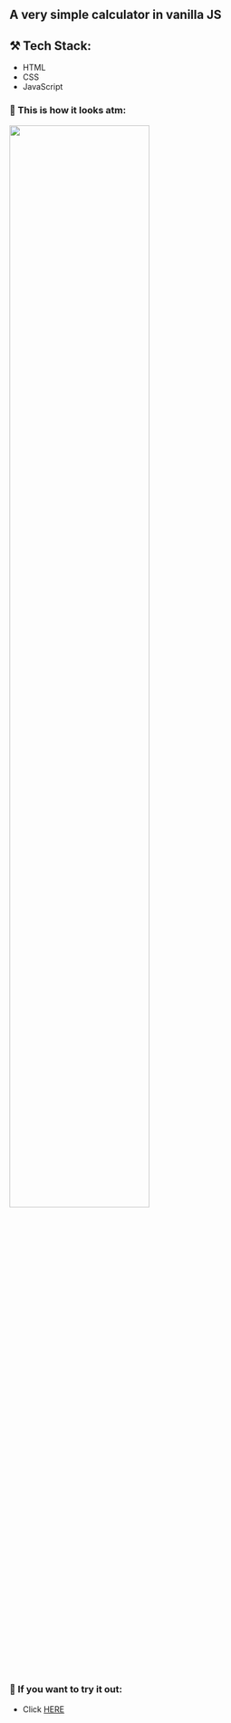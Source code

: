 ## A very simple calculator in vanilla JS

## ⚒️ Tech Stack:
* HTML 
* CSS
* JavaScript

### 📎 This is how it looks atm:

<img src="https://user-images.githubusercontent.com/92175898/156214209-d287cf74-9c0f-422e-8e0b-4a2dbcc2e370.png" width=70%>

### 📌 If you want to try it out:

* Click [HERE](https://mayururu.github.io/Calculator/index_calculator)
